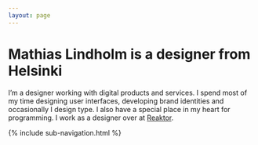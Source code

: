 ```yaml
---
layout: page
---
```


<h1 class="title">Mathias Lindholm is a designer from Helsinki</h1>

<p class="large">I’m a designer working with digital products and services. I spend most of my time designing user interfaces, developing brand identities and occasionally I design type. I also have a special place in my heart for programming. I work as a designer over at <a href="http://reaktor.com">Reaktor</a>.</p>

<div class="space"></div>

{% include sub-navigation.html %}